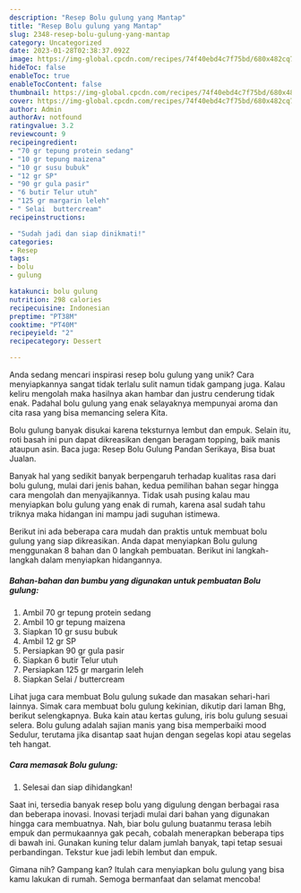 ```yaml
---
description: "Resep Bolu gulung yang Mantap"
title: "Resep Bolu gulung yang Mantap"
slug: 2348-resep-bolu-gulung-yang-mantap
category: Uncategorized
date: 2023-01-28T02:38:37.092Z
image: https://img-global.cpcdn.com/recipes/74f40ebd4c7f75bd/680x482cq70/bolu-gulung-foto-resep-utama.jpg
hideToc: false
enableToc: true
enableTocContent: false
thumbnail: https://img-global.cpcdn.com/recipes/74f40ebd4c7f75bd/680x482cq70/bolu-gulung-foto-resep-utama.jpg
cover: https://img-global.cpcdn.com/recipes/74f40ebd4c7f75bd/680x482cq70/bolu-gulung-foto-resep-utama.jpg
author: Admin
authorAv: notfound
ratingvalue: 3.2
reviewcount: 9
recipeingredient:
- "70 gr tepung protein sedang"
- "10 gr tepung maizena"
- "10 gr susu bubuk"
- "12 gr SP"
- "90 gr gula pasir"
- "6 butir Telur utuh"
- "125 gr margarin leleh"
- " Selai  buttercream"
recipeinstructions:

- "Sudah jadi dan siap dinikmati!"
categories:
- Resep
tags:
- bolu
- gulung

katakunci: bolu gulung 
nutrition: 298 calories
recipecuisine: Indonesian
preptime: "PT38M"
cooktime: "PT40M"
recipeyield: "2"
recipecategory: Dessert

---
```





Anda sedang mencari inspirasi resep bolu gulung yang unik? Cara menyiapkannya sangat tidak terlalu sulit namun tidak gampang juga. Kalau keliru mengolah maka hasilnya akan hambar dan justru cenderung tidak enak. Padahal bolu gulung yang enak selayaknya mempunyai aroma dan cita rasa yang bisa memancing selera Kita.





Bolu gulung banyak disukai karena teksturnya lembut dan empuk. Selain itu, roti basah ini pun dapat dikreasikan dengan beragam topping, baik manis ataupun asin. Baca juga: Resep Bolu Gulung Pandan Serikaya, Bisa buat Jualan.

Banyak hal yang sedikit banyak berpengaruh terhadap kualitas rasa dari bolu gulung, mulai dari jenis bahan, kedua pemilihan bahan segar hingga cara mengolah dan menyajikannya. Tidak usah pusing kalau mau menyiapkan bolu gulung yang enak di rumah, karena asal sudah tahu triknya maka hidangan ini mampu jadi suguhan istimewa.






Berikut ini ada beberapa cara mudah dan praktis untuk membuat bolu gulung yang siap dikreasikan. Anda dapat menyiapkan Bolu gulung menggunakan 8 bahan dan 0 langkah pembuatan. Berikut ini langkah-langkah dalam menyiapkan hidangannya.

<!--inarticleads1-->

##### Bahan-bahan dan bumbu yang digunakan untuk pembuatan Bolu gulung:

1. Ambil 70 gr tepung protein sedang
1. Ambil 10 gr tepung maizena
1. Siapkan 10 gr susu bubuk
1. Ambil 12 gr SP
1. Persiapkan 90 gr gula pasir
1. Siapkan 6 butir Telur utuh
1. Persiapkan 125 gr margarin leleh
1. Siapkan  Selai / buttercream


Lihat juga cara membuat Bolu gulung sukade dan masakan sehari-hari lainnya. Simak cara membuat bolu gulung kekinian, dikutip dari laman Bhg, berikut selengkapnya. Buka kain atau kertas gulung, iris bolu gulung sesuai selera. Bolu gulung adalah sajian manis yang bisa memperbaiki mood Sedulur, terutama jika disantap saat hujan dengan segelas kopi atau segelas teh hangat. 

<!--inarticleads2-->

##### Cara memasak Bolu gulung:


1. Selesai dan siap dihidangkan!

Saat ini, tersedia banyak resep bolu yang digulung dengan berbagai rasa dan beberapa inovasi. Inovasi terjadi mulai dari bahan yang digunakan hingga cara membuatnya. Nah, biar bolu gulung buatanmu terasa lebih empuk dan permukaannya gak pecah, cobalah menerapkan beberapa tips di bawah ini. Gunakan kuning telur dalam jumlah banyak, tapi tetap sesuai perbandingan. Tekstur kue jadi lebih lembut dan empuk. 

Gimana nih? Gampang kan? Itulah cara menyiapkan bolu gulung yang bisa kamu lakukan di rumah. Semoga bermanfaat dan selamat mencoba!
